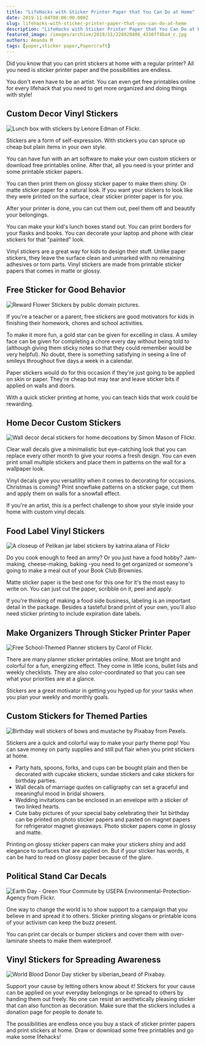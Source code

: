 ```yaml
---
title: "LifeHacks with Sticker Printer Paper that You Can Do at Home"
date: 2019-11-04T08:06:00.000Z
slug: lifehacks-with-sticker-printer-paper-that-you-can-do-at-home
description: "LifeHacks with Sticker Printer Paper that You Can Do at Home"
featured_image: /images/archive/2019/11/228920406_4336ff4ba4_c.jpg
authors: Amanda M
tags: [paper,sticker paper,Papercraft]
---
```


Did you know that you can print stickers at home with a regular printer? All you need is sticker printer paper and the possibilities are endless.

You don't even have to be an artist. You can even get free printables online for every lifehack that you need to get more organized and doing things with style!

## Custom Decor Vinyl Stickers

![Lunch box with stickers by Lenore Edman of Flickr.](/blog/images/tin-box-storage.png "Lunch box with stickers by Lenore Edman of Flickr.")
  
  
Stickers are a form of self-expression. With stickers you can spruce up cheap but plain items in your own style. 

You can have fun with an art software to make your own custom stickers or download free printables online. After that, all you need is your printer and some printable sticker papers.

You can then print them on glossy sticker paper to make them shiny. Or matte sticker paper for a natural look. If you want your stickers to look like they were printed on the surface, clear sticker printer paper is for you. 

After your printer is done, you can cut them out, peel them off and beautify your belongings. 

You can make your kid's lunch boxes stand out. You can print borders for your flasks and books. You can decorate your laptop and phone with clear stickers for that "painted" look. 

Vinyl stickers are a great way for kids to design their stuff. Unlike paper stickers, they leave the surface clean and unmarked with no remaining adhesives or torn parts. Vinyl stickers are made from printable sticker papers that comes in matte or glossy.

## Free Sticker for Good Behavior 

![Reward Flower Stickers by public domain pictures.](/blog/images/flowers-sticker-label.png "Reward Flower Stickers by public domain pictures.")
  
  
If you're a teacher or a parent, free stickers are good motivators for kids in finishing their homework, chores and school activities. 

To make it more fun, a gold star can be given for excelling in class. A smiley face can be given for completing a chore every day without being told to (although giving them sticky notes so that they could remember would be very helpful). No doubt, there is something satisfying in seeing a line of smileys throughout five days a week in a calendar. 

Paper stickers would do for this occasion if they're just going to be applied on skin or paper. They're cheap but may tear and leave sticker bits if applied on walls and doors. 

With a quick sticker printing at home, you can teach kids that work could be rewarding.

## Home Decor Custom Stickers

![Wall decor decal stickers for home decoations by Simon Mason of Flickr.](/blog/images/flower-decals-living-room.png "Wall decor decal stickers for home decoations by Simon Mason of Flickr.")
  
  
Clear wall decals give a minimalistic but eye-catching look that you can replace every other month to give your rooms a fresh design. You can even print small multiple stickers and place them in patterns on the wall for a wallpaper look. 

Vinyl decals give you versatility when it comes to decorating for occasions. Christmas is coming? Print snowflake patterns on a sticker page, cut them and apply them on walls for a snowfall effect. 

If you're an artist, this is a perfect challenge to show your style inside your home with custom vinyl decals.

## Food Label Vinyl Stickers

![A closeup of Pelikan jar label stickers by katrina.alana of Flickr](/blog/images/small-sticker-labeling.png "A closeup of Pelikan jar label stickers by katrina.alana of Flickr")
  
  
Do you cook enough to feed an army? Or you just have a food hobby? Jam-making, cheese-making, baking -you need to get organized or someone's going to make a meal out of your Book Club Brownies. 

Matte sticker paper is the best one for this one for it's the most easy to write on. You can just cut the paper, scribble on it, peel and apply. 

If you're thinking of making a food side business, labeling is an important detail in the package. Besides a tasteful brand print of your own, you'll also need sticker printing to include expiration date labels. 

## Make Organizers Through Sticker Printer Paper

![Free School-Themed Planner stickers by Carol of Flickr.](/blog/images/journaling-stickers.png "Free School-Themed Planner stickers by Carol of Flickr.")
  
  
There are many planner sticker printables online. Most are bright and colorful for a fun, energizing effect. They come in little icons, bullet lists and weekly checklists. They are also color-coordinated so that you can see what your priorities are at a glance. 

Stickers are a great motivator in getting you hyped up for your tasks when you plan your weekly and monthly goals. 

## Custom Stickers for Themed Parties

![Birthday wall stickers of bows and mustache by Pixabay from Pexels. ](/blog/images/black-gold-chevron-party-decor.png "Birthday wall stickers of bows and mustache by Pixabay from Pexels. ")

Stickers are a quick and colorful way to make your party theme pop! You can save money on party supplies and still put flair when you print stickers at home. 
* Party hats, spoons, forks, and cups can be bought plain and then be decorated with cupcake stickers, sundae stickers and cake stickers for birthday parties.
* Wall decals of marriage quotes on calligraphy can set a graceful and meaningful mood in bridal showers.
* Wedding invitations can be enclosed in an envelope with a sticker of two linked hearts.
* Cute baby pictures of your special baby celebrating their 1st birthday can be printed on photo sticker papers and pasted on magnet papers for refrigerator magnet giveaways. Photo sticker papers come in glossy and matte.

Printing on glossy sticker papers can make your stickers shiny and add elegance to surfaces that are applied on. But if your sticker has words, it can be hard to read on glossy paper because of the glare. 

## Political Stand Car Decals

![Earth Day - Green Your Commute by USEPA Environmental-Protection-Agency from Flickr.](/blog/images/epa-sign.png "Earth Day - Green Your Commute by USEPA Environmental-Protection-Agency from Flickr.")
  
  
One way to change the world is to show support to a campaign that you believe in and spread it to others. Sticker printing slogans or printable icons of your activism can keep the buzz present. 

You can print car decals or bumper stickers and cover them with over-laminate sheets to make them waterproof. 

## Vinyl Stickers for Spreading Awareness

![World Blood Donor Day sticker by siberian_beard of Pixabay.](/blog/images/world-blood-donor-day.png "World Blood Donor Day sticker by siberian_beard of Pixabay.")

Support your cause by letting others know about it! Stickers for your cause can be applied on your everyday belongings or be spread to others by handing them out freely. No one can resist an aesthetically pleasing sticker that can also function as decoration. Make sure that the stickers includes a donation page for people to donate to. 

The possibilities are endless once you buy a stack of sticker printer papers and print stickers at home. Draw or download some free printables and go make some lifehacks!